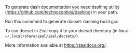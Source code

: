 To generate dash documentation you need dashing utility (https://github.com/technosophos/dashing) in your path.

Run this command to generate docset:
    dashing build gcc

To use docset in Zeal copy it to your docset directory (in linux - <code>~/.local/share/Zeal/Zeal/docsets/</code>)

More information available at https://zealdocs.org/. 
